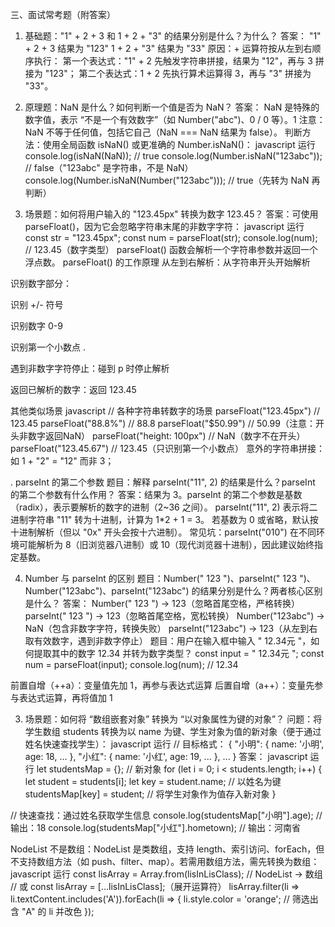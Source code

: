 三、面试常考题（附答案）
1. 基础题："1" + 2 + 3 和 1 + 2 + "3" 的结果分别是什么？为什么？
答案：
"1" + 2 + 3 结果为 "123"
1 + 2 + "3" 结果为 "33"
原因：+ 运算符按从左到右顺序执行：
第一个表达式："1" + 2 先触发字符串拼接，结果为 "12"，再与 3 拼接为 "123"；
第二个表达式：1 + 2 先执行算术运算得 3，再与 "3" 拼接为 "33"。
2. 原理题：NaN 是什么？如何判断一个值是否为 NaN？
答案：
NaN 是特殊的数字值，表示 “不是一个有效数字”（如 Number("abc")、0 / 0 等）。1
注意：NaN 不等于任何值，包括它自己（NaN === NaN 结果为 false）。
判断方法：使用全局函数 isNaN() 或更准确的 Number.isNaN()：
javascript
运行
console.log(isNaN(NaN)); // true
console.log(Number.isNaN("123abc")); // false（"123abc" 是字符串，不是 NaN）
console.log(Number.isNaN(Number("123abc"))); // true（先转为 NaN 再判断）

3. 场景题：如何将用户输入的 "123.45px" 转换为数字 123.45？
答案：可使用 parseFloat()，因为它会忽略字符串末尾的非数字字符：
javascript
运行
const str = "123.45px";
const num = parseFloat(str);
console.log(num); // 123.45（数字类型）
parseFloat() 函数会解析一个字符串参数并返回一个浮点数。
parseFloat() 的工作原理
从左到右解析：从字符串开头开始解析

识别数字部分：

识别 +/- 符号

识别数字 0-9

识别第一个小数点 .

遇到非数字字符停止：碰到 p 时停止解析

返回已解析的数字：返回 123.45

其他类似场景
javascript
// 各种字符串转数字的场景
parseFloat("123.45px")     // 123.45
parseFloat("88.8%")        // 88.8
parseFloat("$50.99")       // 50.99（注意：开头非数字返回NaN）
parseFloat("height: 100px") // NaN（数字不在开头）
parseFloat("123.45.67")    // 123.45（只识别第一个小数点）
意外的字符串拼接：如 1 + "2" = "12" 而非 3；

. parseInt 的第二个参数
题目：解释 parseInt("11", 2) 的结果是什么？parseInt 的第二个参数有什么作用？
答案：结果为 3。parseInt 的第二个参数是基数（radix），表示要解析的数字的进制（2~36 之间）。
parseInt("11", 2) 表示将二进制字符串 "11" 转为十进制，计算为 1*2 + 1 = 3。
若基数为 0 或省略，默认按十进制解析（但以 "0x" 开头会按十六进制）。
常见坑：parseInt("010") 在不同环境可能解析为 8（旧浏览器八进制）或 10（现代浏览器十进制），因此建议始终指定基数。

4. Number 与 parseInt 的区别
题目：Number(" 123 ")、parseInt(" 123 ")、Number("123abc")、parseInt("123abc") 的结果分别是什么？两者核心区别是什么？
答案：
Number(" 123 ") → 123（忽略首尾空格，严格转换）
parseInt(" 123 ") → 123（忽略首尾空格，宽松转换）
Number("123abc") → NaN（包含非数字字符，转换失败）
parseInt("123abc") → 123（从左到右取有效数字，遇到非数字停止）
题目：用户在输入框中输入 " 12.34元 "，如何提取其中的数字 12.34 并转为数字类型？
const input = " 12.34元 ";
const num = parseFloat(input);
console.log(num); // 12.34


前置自增（++a）：变量值先加 1，再参与表达式运算
后置自增（a++）：变量先参与表达式运算，再将值加 1

3. 场景题：如何将 “数组嵌套对象” 转换为 “以对象属性为键的对象”？
问题：将学生数组 students 转换为以 name 为键、学生对象为值的新对象（便于通过姓名快速查找学生）：
javascript
运行
// 目标格式：
{
  "小明": { name: '小明', age: 18, ... },
  "小红": { name: '小红', age: 19, ... },
  ...
}
答案：
javascript
运行
let studentsMap = {}; // 新对象
for (let i = 0; i < students.length; i++) {
  let student = students[i];
  let key = student.name; // 以姓名为键
  studentsMap[key] = student; // 将学生对象作为值存入新对象
}

// 快速查找：通过姓名获取学生信息
console.log(studentsMap["小明"].age); // 输出：18
console.log(studentsMap["小红"].hometown); // 输出：河南省

NodeList 不是数组：NodeList 是类数组，支持 length、索引访问、forEach，但不支持数组方法（如 push、filter、map）。若需用数组方法，需先转换为数组：
javascript
运行
const lisArray = Array.from(lisInLisClass); // NodeList → 数组
// 或 const lisArray = [...lisInLisClass];（展开运算符）
lisArray.filter(li => li.textContent.includes('A')).forEach(li => {
  li.style.color = 'orange'; // 筛选出含 "A" 的 li 并改色
});